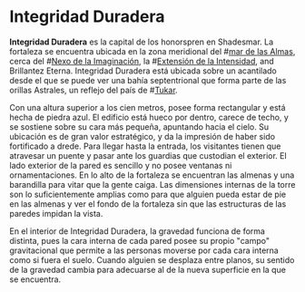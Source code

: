 # Integridad Duradera
**Integridad Duradera** es la capital de los honorspren en Shadesmar. La fortaleza se encuentra ubicada en la zona meridional del #[mar de las Almas](locations/sea-of-souls), cerca del #[Nexo de la Imaginación](locations/nexus-of-imagination), la #[Extensión de la Intensidad](locations/expanse-of-vibrance), and Brillantez Eterna. Integridad Duradera está ubicada sobre un acantilado desde el que se puede ver una bahía septentrional que forma parte de las orillas Astrales, un reflejo del país de #[Tukar](locations/tukar). 

Con una altura superior a los cien metros, posee forma rectangular y está hecha de piedra azul. El edificio está hueco por dentro, carece de techo, y se sostiene sobre su cara más pequeña, apuntando hacia el cielo. Su ubicación es de gran valor estratégico, y da la impresión de haber sido fortificado a drede. Para llegar hasta la entrada, los visitantes tienen que atravesar un puente y pasar ante los guardias que custodian el exterior. El lado exterior de la pared es sencillo y no posee ventanas ni ornamentaciones. En lo alto de la fortaleza se encuentran las almenas y una barandilla para vitar que la gente caiga. Las dimensiones internas de la torre son lo suficientemente amplias como para que alguien pueda estar de pie en las almenas y ver el fondo de la fortaleza sin que las estructuras de las paredes impidan la vista.

En el interior de Integridad Duradera, la gravedad funciona de forma distinta, pues la cara interna de cada pared posee su propio "campo" gravitacional que permite a las personas moverse por cada cara interna como si fuera el suelo. Cuando alguien se desplaza entre planos, su sentido de la gravedad cambia para adecuarse al de la nueva superficie en la que se encuentra.

